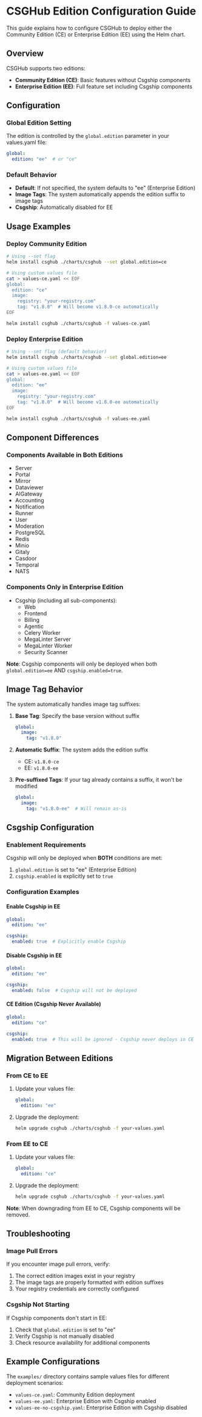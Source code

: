 # CSGHub Edition Configuration Guide

This guide explains how to configure CSGHub to deploy either the Community Edition (CE) or Enterprise Edition (EE) using the Helm chart.

## Overview

CSGHub supports two editions:
- **Community Edition (CE)**: Basic features without Csgship components
- **Enterprise Edition (EE)**: Full feature set including Csgship components

## Configuration

### Global Edition Setting

The edition is controlled by the `global.edition` parameter in your values.yaml file:

```yaml
global:
  edition: "ee"  # or "ce"
```

### Default Behavior

- **Default**: If not specified, the system defaults to "ee" (Enterprise Edition)
- **Image Tags**: The system automatically appends the edition suffix to image tags
- **Csgship**: Automatically disabled for EE

## Usage Examples

### Deploy Community Edition

```bash
# Using --set flag
helm install csghub ./charts/csghub --set global.edition=ce

# Using custom values file
cat > values-ce.yaml << EOF
global:
  edition: "ce"
  image:
    registry: "your-registry.com"
    tag: "v1.8.0"  # Will become v1.8.0-ce automatically
EOF

helm install csghub ./charts/csghub -f values-ce.yaml
```

### Deploy Enterprise Edition

```bash
# Using --set flag (default behavior)
helm install csghub ./charts/csghub --set global.edition=ee

# Using custom values file
cat > values-ee.yaml << EOF
global:
  edition: "ee"
  image:
    registry: "your-registry.com"
    tag: "v1.8.0"  # Will become v1.8.0-ee automatically
EOF

helm install csghub ./charts/csghub -f values-ee.yaml
```

## Component Differences

### Components Available in Both Editions
- Server
- Portal
- Mirror
- Dataviewer
- AIGateway
- Accounting
- Notification
- Runner
- User
- Moderation
- PostgreSQL
- Redis
- Minio
- Gitaly
- Casdoor
- Temporal
- NATS

### Components Only in Enterprise Edition
- Csgship (including all sub-components):
  - Web
  - Frontend
  - Billing
  - Agentic
  - Celery Worker
  - MegaLinter Server
  - MegaLinter Worker
  - Security Scanner

**Note**: Csgship components will only be deployed when both `global.edition=ee` AND `csgship.enabled=true`.

## Image Tag Behavior

The system automatically handles image tag suffixes:

1. **Base Tag**: Specify the base version without suffix
   ```yaml
   global:
     image:
       tag: "v1.8.0"
   ```

2. **Automatic Suffix**: The system adds the edition suffix
   - CE: `v1.8.0-ce`
   - EE: `v1.8.0-ee`

3. **Pre-suffixed Tags**: If your tag already contains a suffix, it won't be modified
   ```yaml
   global:
     image:
       tag: "v1.8.0-ee"  # Will remain as-is
   ```

## Csgship Configuration

### Enablement Requirements
Csgship will only be deployed when **BOTH** conditions are met:
1. `global.edition` is set to "ee" (Enterprise Edition)
2. `csgship.enabled` is explicitly set to `true`

### Configuration Examples

#### Enable Csgship in EE
```yaml
global:
  edition: "ee"

csgship:
  enabled: true  # Explicitly enable Csgship
```

#### Disable Csgship in EE
```yaml
global:
  edition: "ee"

csgship:
  enabled: false  # Csgship will not be deployed
```

#### CE Edition (Csgship Never Available)
```yaml
global:
  edition: "ce"

csgship:
  enabled: true  # This will be ignored - Csgship never deploys in CE
```

## Migration Between Editions

### From CE to EE
1. Update your values file:
   ```yaml
   global:
     edition: "ee"
   ```
2. Upgrade the deployment:
   ```bash
   helm upgrade csghub ./charts/csghub -f your-values.yaml
   ```

### From EE to CE
1. Update your values file:
   ```yaml
   global:
     edition: "ce"
   ```
2. Upgrade the deployment:
   ```bash
   helm upgrade csghub ./charts/csghub -f your-values.yaml
   ```

**Note**: When downgrading from EE to CE, Csgship components will be removed.

## Troubleshooting

### Image Pull Errors
If you encounter image pull errors, verify:
1. The correct edition images exist in your registry
2. The image tags are properly formatted with edition suffixes
3. Your registry credentials are correctly configured

### Csgship Not Starting
If Csgship components don't start in EE:
1. Check that `global.edition` is set to "ee"
2. Verify Csgship is not manually disabled
3. Check resource availability for additional components

## Example Configurations

The `examples/` directory contains sample values files for different deployment scenarios:

- `values-ce.yaml`: Community Edition deployment
- `values-ee.yaml`: Enterprise Edition with Csgship enabled
- `values-ee-no-csgship.yaml`: Enterprise Edition with Csgship disabled

